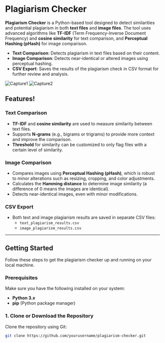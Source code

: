 # Plagiarism Checker

**Plagiarism Checker** is a Python-based tool designed to detect similarities and potential plagiarism in both **text files** and **image files**. The tool uses advanced algorithms like **TF-IDF** (Term Frequency-Inverse Document Frequency) and **cosine similarity** for text comparison, and **Perceptual Hashing (pHash)** for image comparison.

- **Text Comparison**: Detects plagiarism in text files based on their content.
- **Image Comparison**: Detects near-identical or altered images using perceptual hashing.
- **CSV Export**: Saves the results of the plagiarism check in CSV format for further review and analysis.



![Capture1](https://github.com/user-attachments/assets/a2bfd2b3-98c3-4ec6-a775-244bf8590094)
![Capture2](https://github.com/user-attachments/assets/75f62146-1e12-4511-99fd-0653d66ca297)
## Features!

### **Text Comparison**
- **TF-IDF** and **cosine similarity** are used to measure similarity between text files.
- Supports **N-grams** (e.g., bigrams or trigrams) to provide more context and improve the comparison.
- **Threshold** for similarity can be customized to only flag files with a certain level of similarity.

### **Image Comparison**
- Compares images using **Perceptual Hashing (pHash)**, which is robust to minor alterations such as resizing, cropping, and color adjustments.
- Calculates the **Hamming distance** to determine image similarity (a difference of 0 means the images are identical).
- Detects near-identical images, even with minor modifications.

### **CSV Export**
- Both text and image plagiarism results are saved in separate CSV files:
  - `text_plagiarism_results.csv`
  - `image_plagiarism_results.csv`

---

## Getting Started

Follow these steps to get the plagiarism checker up and running on your local machine.

### Prerequisites

Make sure you have the following installed on your system:
- **Python 3.x**
- **pip** (Python package manager)

### 1. Clone or Download the Repository

Clone the repository using Git:

```bash
git clone https://github.com/yourusername/plagiarism-checker.git
